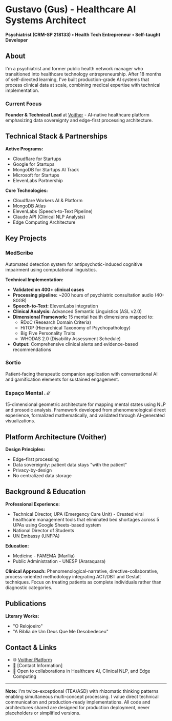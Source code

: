 # Gustavo (Gus) - Healthcare AI Systems Architect

**Psychiatrist (CRM-SP 218133) • Health Tech Entrepreneur • Self-taught Developer**

## About

I'm a psychiatrist and former public health network manager who transitioned into healthcare technology entrepreneurship. After 18 months of self-directed learning, I've built production-grade AI systems that process clinical data at scale, combining medical expertise with technical implementation.

### Current Focus

**Founder & Technical Lead** at [Voither](https://voither.com) - AI-native healthcare platform emphasizing data sovereignty and edge-first processing architecture.

## Technical Stack & Partnerships

**Active Programs:**
- Cloudflare for Startups
- Google for Startups
- MongoDB for Startups AI Track
- Microsoft for Startups
- ElevenLabs Partnership

**Core Technologies:**
- Cloudflare Workers AI & Platform
- MongoDB Atlas
- ElevenLabs (Speech-to-Text Pipeline)
- Claude API (Clinical NLP Analysis)
- Edge Computing Architecture

## Key Projects

### MedScribe
Automated detection system for antipsychotic-induced cognitive impairment using computational linguistics.

**Technical Implementation:**
- **Validated on 400+ clinical cases**
- **Processing pipeline:** ~200 hours of psychiatric consultation audio (40-80GB)
- **Speech-to-Text:** ElevenLabs integration
- **Clinical Analysis:** Advanced Semantic Linguistics (ASL v2.0)
- **Dimensional Framework:** 15 mental health dimensions mapped to:
  - RDoC (Research Domain Criteria)
  - HiTOP (Hierarchical Taxonomy of Psychopathology)
  - Big Five Personality Traits
  - WHODAS 2.0 (Disability Assessment Schedule)
- **Output:** Comprehensive clinical alerts and evidence-based recommendations

### Sortio
Patient-facing therapeutic companion application with conversational AI and gamification elements for sustained engagement.

### Espaço Mental ℳ
15-dimensional geometric architecture for mapping mental states using NLP and prosodic analysis. Framework developed from phenomenological direct experience, formalized mathematically, and validated through AI-generated visualizations.

## Platform Architecture (Voither)

**Design Principles:**
- Edge-first processing
- Data sovereignty: patient data stays "with the patient"
- Privacy-by-design
- No centralized data storage

## Background & Education

**Professional Experience:**
- Technical Director, UPA (Emergency Care Unit) - Created viral healthcare management tools that eliminated bed shortages across 5 UPAs using Google Sheets-based system
- National Director of Students
- UN Embassy (UNFPA)

**Education:**
- Medicine - FAMEMA (Marília)
- Public Administration - UNESP (Araraquara)

**Clinical Approach:**
Phenomenological-narrative, directive-collaborative, process-oriented methodology integrating ACT/DBT and Gestalt techniques. Focus on treating patients as complete individuals rather than diagnostic categories.

## Publications

**Literary Works:**
- "O Relojoeiro"
- "A Bíblia de Um Deus Que Me Desobedeceu"

## Contact & Links

- 🌐 [Voither Platform](https://voither.com)
- 📧 [Contact Information]
- 🔬 Open to collaborations in Healthcare AI, Clinical NLP, and Edge Computing

---

**Note:** I'm twice-exceptional (TEA/ASD) with rhizomatic thinking patterns enabling simultaneous multi-concept processing. I value direct technical communication and production-ready implementations. All code and architectures shared are designed for production deployment, never placeholders or simplified versions.